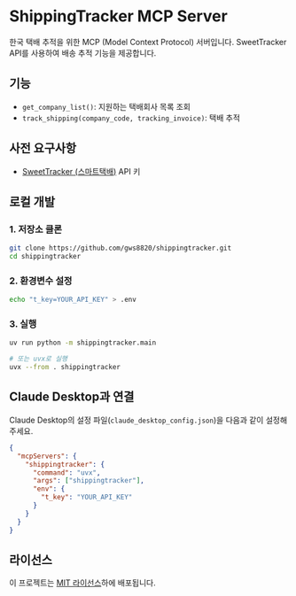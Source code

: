 # ShippingTracker MCP Server

한국 택배 추적을 위한 MCP (Model Context Protocol) 서버입니다. SweetTracker API를 사용하여 배송 추적 기능을 제공합니다.

## 기능

- `get_company_list()`: 지원하는 택배회사 목록 조회
- `track_shipping(company_code, tracking_invoice)`: 택배 추적

## 사전 요구사항

- [SweetTracker (스마트택배)](https://www.sweettracker.co.kr/) API 키

## 로컬 개발

### 1. 저장소 클론

```bash
git clone https://github.com/gws8820/shippingtracker.git
cd shippingtracker
```

### 2. 환경변수 설정

```bash
echo "t_key=YOUR_API_KEY" > .env
```

### 3. 실행

```bash
uv run python -m shippingtracker.main

# 또는 uvx로 실행
uvx --from . shippingtracker
```

## Claude Desktop과 연결

Claude Desktop의 설정 파일(`claude_desktop_config.json`)을 다음과 같이 설정해 주세요.

```json
{
  "mcpServers": {
    "shippingtracker": {
      "command": "uvx",
      "args": ["shippingtracker"],
      "env": {
        "t_key": "YOUR_API_KEY"
      }
    }
  }
}
```

## 라이선스

이 프로젝트는 [MIT 라이선스](LICENSE)하에 배포됩니다.